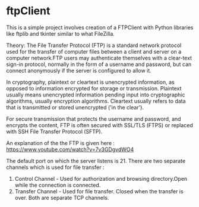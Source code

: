 # ftpClient
This is a simple project involves creation of a FTPClient with Python libraries like ftplib and tkinter similar to what FileZilla. 

Theory:
The File Transfer Protocol (FTP) is a standard network protocol used for the transfer of computer files between a client and server on a computer network.FTP users may authenticate themselves with a clear-text sign-in protocol, normally in the form of a username and password, but can connect anonymously if the server is configured to allow it. 
	
In cryptography, plaintext or cleartext is unencrypted information, as opposed to information encrypted for storage or transmission. Plaintext usually means unencrypted information pending input into cryptographic algorithms, usually encryption algorithms. Cleartext usually refers to data that is transmitted or stored unencrypted ('in the clear').

For secure transmission that protects the username and password, and encrypts the content, FTP is often secured with SSL/TLS (FTPS) or replaced with SSH File Transfer Protocol (SFTP).

An explanation of the the FTP is given here : https://www.youtube.com/watch?v=7v3GDgvdWO4

The default port on which the server listens is 21.
There are two separate channels which is used for file transfer :
  1. Control Channel - Used for authorization and browsing directory.Open while the connection is connected.
  2. Transfer Channel - Used for file transfer. Closed when the transfer is over.
Both are separate TCP channels.






